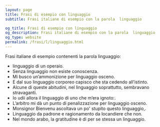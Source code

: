 ```yaml
---
layout: page
title: Frasi di esempio con linguaggio 
subtitle: Frasi italiane di esempio con la parola  linguaggio

og_title: Frasi di esempio con linguaggio 
og_description: Frasi italiane di esempio con la parola  linguaggio
og_type: website
permalink: /frasi/l/linguaggio.html
---
```


Frasi italiane di esempio contenenti la parola linguaggio:


- linguaggio di un operaio.
- Senza linguaggio non esiste conoscenza.
- Mi busco un’ammonizione per linguaggio osceno.
- E dal suo linguaggio corporeo capisco che sta cedendo all’istinto.
- Alcune di queste abitudini, nel linguaggio soprattutto, sembravano stravaganti.
- Io udii allora il linguaggio di uno che m’era ignoto:.
- L’arbitro mi dà un punto di penalizzazione per linguaggio osceno.
- Monsignor Bienvenu ascoltava un po' stupito questo linguaggio,.
- Linguaggio da padrone e ragionamento da locandiere che non.
- Nel mondo arabo, la gratitudine è di per se stessa un linguaggio.
